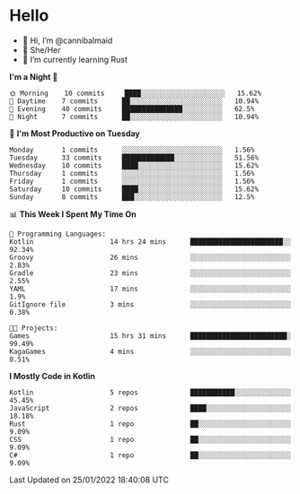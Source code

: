 # Hello
- 👋 Hi, I’m @cannibalmaid
- 👀 She/Her
- 🌱 I’m currently learning Rust

<!--START_SECTION:waka-->
**I'm a Night 🦉** 

```text
🌞 Morning    10 commits     ████░░░░░░░░░░░░░░░░░░░░░   15.62% 
🌆 Daytime    7 commits      ██░░░░░░░░░░░░░░░░░░░░░░░   10.94% 
🌃 Evening    40 commits     ███████████████░░░░░░░░░░   62.5% 
🌙 Night      7 commits      ██░░░░░░░░░░░░░░░░░░░░░░░   10.94%

```
📅 **I'm Most Productive on Tuesday** 

```text
Monday       1 commits      ░░░░░░░░░░░░░░░░░░░░░░░░░   1.56% 
Tuesday      33 commits     █████████████░░░░░░░░░░░░   51.56% 
Wednesday    10 commits     ████░░░░░░░░░░░░░░░░░░░░░   15.62% 
Thursday     1 commits      ░░░░░░░░░░░░░░░░░░░░░░░░░   1.56% 
Friday       1 commits      ░░░░░░░░░░░░░░░░░░░░░░░░░   1.56% 
Saturday     10 commits     ████░░░░░░░░░░░░░░░░░░░░░   15.62% 
Sunday       8 commits      ███░░░░░░░░░░░░░░░░░░░░░░   12.5%

```


📊 **This Week I Spent My Time On** 

```text
💬 Programming Languages: 
Kotlin                   14 hrs 24 mins      ███████████████████████░░   92.34% 
Groovy                   26 mins             ░░░░░░░░░░░░░░░░░░░░░░░░░   2.83% 
Gradle                   23 mins             ░░░░░░░░░░░░░░░░░░░░░░░░░   2.55% 
YAML                     17 mins             ░░░░░░░░░░░░░░░░░░░░░░░░░   1.9% 
GitIgnore file           3 mins              ░░░░░░░░░░░░░░░░░░░░░░░░░   0.38%

🐱‍💻 Projects: 
Games                    15 hrs 31 mins      ████████████████████████░   99.49% 
KagaGames                4 mins              ░░░░░░░░░░░░░░░░░░░░░░░░░   0.51%

```

**I Mostly Code in Kotlin** 

```text
Kotlin                   5 repos             ███████████░░░░░░░░░░░░░░   45.45% 
JavaScript               2 repos             ████░░░░░░░░░░░░░░░░░░░░░   18.18% 
Rust                     1 repo              ██░░░░░░░░░░░░░░░░░░░░░░░   9.09% 
CSS                      1 repo              ██░░░░░░░░░░░░░░░░░░░░░░░   9.09% 
C#                       1 repo              ██░░░░░░░░░░░░░░░░░░░░░░░   9.09%

```



 Last Updated on 25/01/2022 18:40:08 UTC
<!--END_SECTION:waka-->
